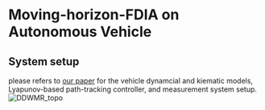 # Moving-horizon-FDIA on Autonomous Vehicle

## System setup
please refers to [our paper](https://arxiv.org/pdf/2009.03414.pdf) for the vehicle dynamcial and kiematic models, Lyapunov-based path-tracking controller, and measurement system setup.
![DDWMR_topo](https://user-images.githubusercontent.com/36635562/201824059-44d92f2f-626c-4e31-893b-a3772bad0880.png)


